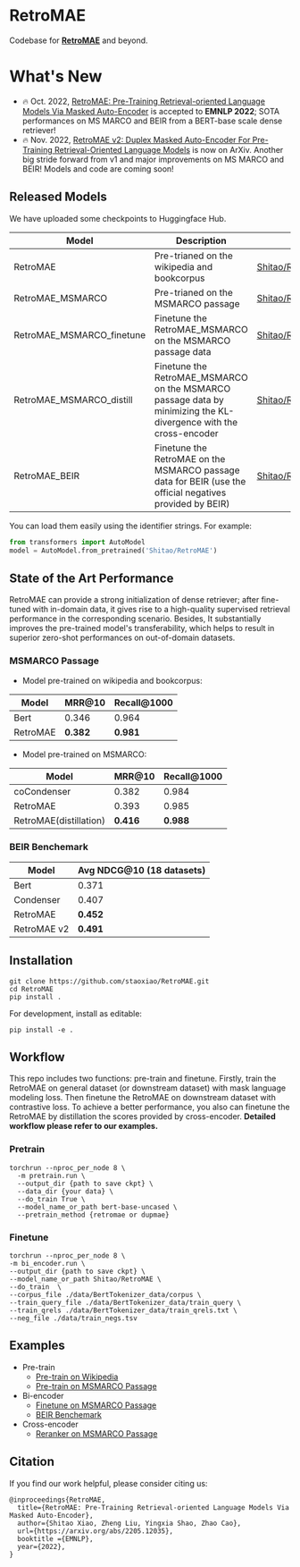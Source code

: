 # RetroMAE
Codebase for **[RetroMAE](https://arxiv.org/abs/2205.12035)** and beyond.

# What's New
- :fire: Oct. 2022, [RetroMAE: Pre-Training Retrieval-oriented Language Models Via
Masked Auto-Encoder](https://arxiv.org/abs/2205.12035) is accepted to **EMNLP 2022**; SOTA performances on MS MARCO and BEIR from a BERT-base scale dense retriever!
- :fire: Nov. 2022, [RetroMAE v2: Duplex Masked Auto-Encoder For Pre-Training Retrieval-Oriented Language Models](https://arxiv.org/abs/2211.08769) is now on ArXiv. Another big stride forward from v1 and major improvements on MS MARCO and BEIR! Models and code are coming soon!


## Released Models
We have uploaded some checkpoints to Huggingface Hub. 

| Model | Description | Link  |
|---|---|---|
|RetroMAE | Pre-trianed on the wikipedia and bookcorpus | [Shitao/RetroMAE](https://huggingface.co/Shitao/RetroMAE) | 
|RetroMAE_MSMARCO | Pre-trianed on the MSMARCO passage | [Shitao/RetroMAE_MSMARCO](https://huggingface.co/Shitao/RetroMAE_MSMARCO) | 
|RetroMAE_MSMARCO_finetune |Finetune the RetroMAE_MSMARCO on the MSMARCO passage data | [Shitao/RetroMAE_MSMARCO_finetune](https://huggingface.co/Shitao/RetroMAE_MSMARCO_finetune) | 
|RetroMAE_MSMARCO_distill | Finetune the RetroMAE_MSMARCO on the MSMARCO passage data by minimizing the KL-divergence with the cross-encoder　| [Shitao/RetroMAE_MSMARCO_distill](https://huggingface.co/Shitao/RetroMAE_MSMARCO_distill) | 
|RetroMAE_BEIR | Finetune the RetroMAE on the MSMARCO passage data for BEIR (use the official negatives provided by BEIR)　| [Shitao/RetroMAE_BEIR](https://huggingface.co/Shitao/RetroMAE_BEIR) | 

You can load them easily using the identifier strings. For example:
```python
from transformers import AutoModel
model = AutoModel.from_pretrained('Shitao/RetroMAE')
```

## State of the Art Performance
RetroMAE can provide a strong initialization of dense retriever; after fine-tuned with in-domain data, it
gives rise to a high-quality supervised retrieval performance in the corresponding scenario. 
Besides, It substantially improves the pre-trained model's transferability, which helps to result in superior zero-shot performances on out-of-domain datasets.

### MSMARCO Passage
- Model pre-trained on wikipedia and bookcorpus:

| Model | MRR@10 | Recall@1000 |
|---|---|---|
|Bert | 0.346 | 0.964 |
|RetroMAE | **0.382** | **0.981** |

- Model pre-trained on MSMARCO:

| Model             | MRR@10 | Recall@1000 |
|-------------------|---|---|
| coCondenser         | 0.382 | 0.984 | 
| RetroMAE          | 0.393 | 0.985 | 
| RetroMAE(distillation) | **0.416** | **0.988** | 

### BEIR Benchemark

| Model             | Avg NDCG@10 (18 datasets) |
|-------------------|---|
| Bert         | 0.371 | 
| Condenser       | 0.407 | 
| RetroMAE       | **0.452** | 
| RetroMAE v2      | **0.491** | 


## Installation
```
git clone https://github.com/staoxiao/RetroMAE.git
cd RetroMAE
pip install .
```
For development, install as editable:

```
pip install -e .
```

## Workflow
This repo includes two functions: pre-train and finetune. Firstly, train the RetroMAE on general dataset
 (or downstream dataset) with mask language modeling loss. Then finetune the RetroMAE on 
 downstream dataset with contrastive loss. To achieve a better performance, you also can finetune the 
 RetroMAE by distillation the scores provided by cross-encoder. **Detailed workflow please refer to our examples.** 

### Pretrain
```
torchrun --nproc_per_node 8 \
  -m pretrain.run \
  --output_dir {path to save ckpt} \
  --data_dir {your data} \
  --do_train True \
  --model_name_or_path bert-base-uncased \
  --pretrain_method {retromae or dupmae}
```

### Finetune
```
torchrun --nproc_per_node 8 \
-m bi_encoder.run \
--output_dir {path to save ckpt} \
--model_name_or_path Shitao/RetroMAE \
--do_train  \
--corpus_file ./data/BertTokenizer_data/corpus \
--train_query_file ./data/BertTokenizer_data/train_query \
--train_qrels ./data/BertTokenizer_data/train_qrels.txt \
--neg_file ./data/train_negs.tsv 
```

## Examples

- Pre-train  
    - [Pre-train on Wikipedia](examples/pretrain/README.md) 
    - [Pre-train on MSMARCO Passage](examples/pretrain/README.md) 
- Bi-encoder
    - [Finetune on MSMARCO Passage](examples/retriever/msmarco/README.md)  
    - [BEIR Benchemark](examples/retriever/BEIR/README.md)
- Cross-encoder
    - [Reranker on MSMARCO Passage](examples/reranker/README.md)


## Citation
If you find our work helpful, please consider citing us:
```
@inproceedings{RetroMAE,
  title={RetroMAE: Pre-Training Retrieval-oriented Language Models Via Masked Auto-Encoder},
  author={Shitao Xiao, Zheng Liu, Yingxia Shao, Zhao Cao},
  url={https://arxiv.org/abs/2205.12035},
  booktitle ={EMNLP},
  year={2022},
}
```



